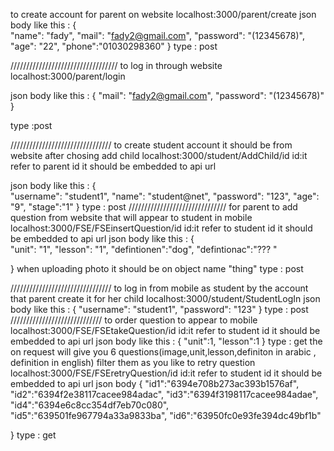 to create account for parent on website
localhost:3000/parent/create
json body like this : 
{    
    "name": "fady",
    "mail": "fady2@gmail.com",
    "password": "(12345678)",
    "age": "22",
    "phone":"01030298360"
}
type : post


//////////////////////////////////
to log in through website 
localhost:3000/parent/login

json body like this :
{
    "mail": "fady2@gmail.com",
    "password": "(12345678)"
}

type :post 

////////////////////////////////
to create student account it should be from website after chosing add child 
localhost:3000/student/AddChild/id 
id:it refer to parent id it should be embedded to api url 

json body like this :
{    
    "username": "student1",
    "name": "student@net",
    "password": "123",
    "age": "9",
    "stage":"1"
}
type : post 
///////////////////////////////
for parent to add question from website that will appear to student in mobile 
localhost:3000/FSE/FSEinsertQuestion/id
id:it refer to student id it should be embedded to api url 
json body like this :
{    
    "unit": "1",
    "lesson": "1",
    "defintionen":"dog",
    "defintionac":"??? "
   
}
when uploading photo it should be on object name "thing"
type : post


////////////////////////////////
to log in from mobile as student by the account that parent create it for her child 
localhost:3000/student/StudentLogIn
json body like this :
{
    "username": "student1",
    "password": "123"
}
type : post 
/////////////////////////////
to order question to appear to mobile 
localhost:3000/FSE/FSEtakeQuestion/id
id:it refer to student id it should be embedded to api url 
json body like this : 
{
    "unit":1,
    "lesson":1
}
type : get 
the on request will give you 6 questions(image,unit,lesson,definiton in arabic , definition in english) filter them as you like
to retry question 
localhost:3000/FSE/FSEretryQuestion/id
id:it refer to student id it should be embedded to api url 
json body 
{
    "id1":"6394e708b273ac393b1576af",
    "id2":"6394f2e38117cacee984adac",
    "id3":"6394f3198117cacee984adae",
    "id4":"6394e6c8cc354df7eb70c080",
    "id5":"639501fe967794a33a9833ba",
    "id6":"63950fc0e93fe394dc49bf1b"

}
type : get
